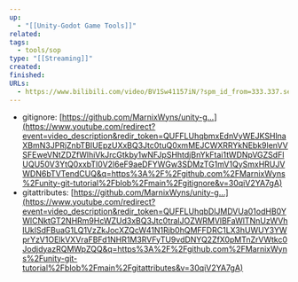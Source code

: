 ```yaml
---
up:
  - "[[Unity-Godot Game Tools]]"
related: 
tags:
  - tools/sop
type: "[[Streaming]]"
created: 
finished: 
URLs:
  - https://www.bilibili.com/video/BV1Sw41157iN/?spm_id_from=333.337.search-card.all.click&vd_source=6d4ef5f8b8b73d69ea854cb9321a50ac
---
```


- gitignore: [https://github.com/MarnixWyns/unity-g...](https://www.youtube.com/redirect?event=video_description&redir_token=QUFFLUhqbmxEdnVyWEJKSHlnaXBmN3JPRjZnbTBIUEpzUXxBQ3Jtc0tuQ0xmMEJCWXRRYkNEbk9lenVVSFEweVNtZDZfWlhiVkJrcGtkby1wNFJpSHhtdjBnYkFtai1tWDNpVGZSdFlUQU50V3YtQ0xxbTl0V2l6eF9aeDFYWGw3SDMzTG1mV1QySmxHRUJVWDN6bTVTendCUQ&q=https%3A%2F%2Fgithub.com%2FMarnixWyns%2Funity-git-tutorial%2Fblob%2Fmain%2Fgitignore&v=30qiV2YA7gA) 
- gitattributes: [https://github.com/MarnixWyns/unity-g...](https://www.youtube.com/redirect?event=video_description&redir_token=QUFFLUhqbDlJMDVUa01odHB0YWlCNktGT2NHRm9HcWZUd3xBQ3Jtc0tralJOZWRMVlBFaWlTNnUzWVhlUklSdFBuaG1LQ1VzZkJocXZQcW41N1Rjb0hQMFFDRC1LX3hUWUY3YWprYzV1OElkVXVraFBFd1NHR1M3RVFyTU9vdDNYQ2ZfX0pMTnZrVWtkc0JodjdyazRQMWpZQQ&q=https%3A%2F%2Fgithub.com%2FMarnixWyns%2Funity-git-tutorial%2Fblob%2Fmain%2Fgitattributes&v=30qiV2YA7gA)